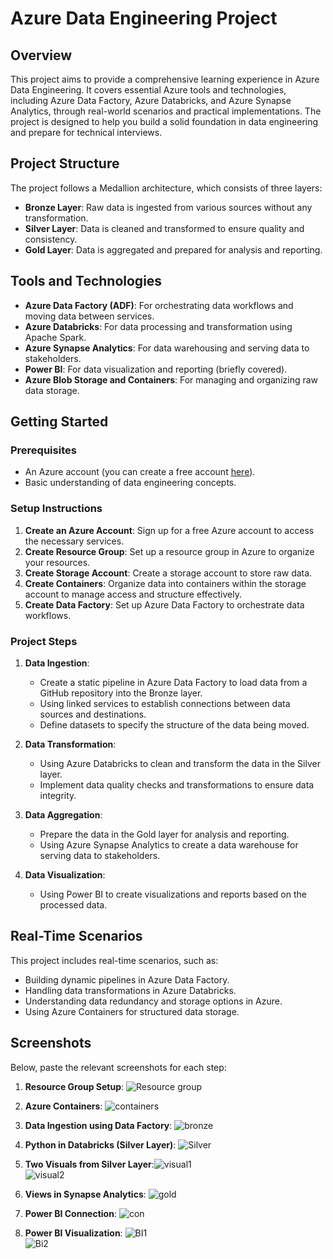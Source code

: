 # Azure Data Engineering Project

## Overview

This project aims to provide a comprehensive learning experience in Azure Data Engineering. It covers essential Azure tools and technologies, including Azure Data Factory, Azure Databricks, and Azure Synapse Analytics, through real-world scenarios and practical implementations. The project is designed to help you build a solid foundation in data engineering and prepare for technical interviews.

## Project Structure

The project follows a Medallion architecture, which consists of three layers:

- **Bronze Layer**: Raw data is ingested from various sources without any transformation.
- **Silver Layer**: Data is cleaned and transformed to ensure quality and consistency.
- **Gold Layer**: Data is aggregated and prepared for analysis and reporting.

## Tools and Technologies

- **Azure Data Factory (ADF)**: For orchestrating data workflows and moving data between services.
- **Azure Databricks**: For data processing and transformation using Apache Spark.
- **Azure Synapse Analytics**: For data warehousing and serving data to stakeholders.
- **Power BI**: For data visualization and reporting (briefly covered).
- **Azure Blob Storage and Containers**: For managing and organizing raw data storage.

## Getting Started

### Prerequisites

- An Azure account (you can create a free account [here](https://azure.microsoft.com/free/)).
- Basic understanding of data engineering concepts.

### Setup Instructions

1. **Create an Azure Account**: Sign up for a free Azure account to access the necessary services.
2. **Create Resource Group**: Set up a resource group in Azure to organize your resources.
3. **Create Storage Account**: Create a storage account to store raw data.
4. **Create Containers**: Organize data into containers within the storage account to manage access and structure effectively.
5. **Create Data Factory**: Set up Azure Data Factory to orchestrate data workflows.

### Project Steps

1. **Data Ingestion**:
   - Create a static pipeline in Azure Data Factory to load data from a GitHub repository into the Bronze layer.
   - Using linked services to establish connections between data sources and destinations.
   - Define datasets to specify the structure of the data being moved.

2. **Data Transformation**:
   - Using Azure Databricks to clean and transform the data in the Silver layer.
   - Implement data quality checks and transformations to ensure data integrity.

3. **Data Aggregation**:
   - Prepare the data in the Gold layer for analysis and reporting.
   - Using Azure Synapse Analytics to create a data warehouse for serving data to stakeholders.

4. **Data Visualization**:
   - Using Power BI to create visualizations and reports based on the processed data.

## Real-Time Scenarios

This project includes real-time scenarios, such as:

- Building dynamic pipelines in Azure Data Factory.
- Handling data transformations in Azure Databricks.
- Understanding data redundancy and storage options in Azure.
- Using Azure Containers for structured data storage.

## Screenshots

Below, paste the relevant screenshots for each step:

1. **Resource Group Setup**: ![Resource group](https://github.com/user-attachments/assets/67767775-ba14-4862-aa99-d12b41e1cca4)
2. **Azure Containers**: ![containers](https://github.com/user-attachments/assets/4be94a61-2ea3-4515-bee8-4aad29cb738e)
3. **Data Ingestion using Data Factory**: ![bronze](https://github.com/user-attachments/assets/0570762b-ca1e-466a-8e83-f8d69d7ffc7e)
4. **Python in Databricks (Silver Layer)**: ![Silver](https://github.com/user-attachments/assets/49c95657-65d8-4068-856f-7606d69298c6)
5. **Two Visuals from Silver Layer**:![visual1](https://github.com/user-attachments/assets/76bb227e-3f13-4445-a3fa-227f57fdb4cc) <br/>![visual2](https://github.com/user-attachments/assets/623c554f-f3d6-4cfe-89fb-681c77950689)

6. **Views in Synapse Analytics**: ![gold](https://github.com/user-attachments/assets/1cfac73b-69e9-43d5-bc14-2a44e7eec512)
7. **Power BI Connection**: ![con](https://github.com/user-attachments/assets/2b8a2879-9a5a-4c54-aa64-c6f0dc4ebf0e)

8. **Power BI Visualization**: ![BI1](https://github.com/user-attachments/assets/25b605be-d36d-4b95-80e9-584a843c7230) <br/> ![Bi2](https://github.com/user-attachments/assets/45831f3f-625b-416c-9d96-d41e8111bfdf)
